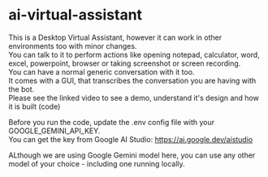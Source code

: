 # ai-virtual-assistant

This is a Desktop Virtual Assistant, however it can work in other environments too with minor changes.<br>
You can talk to it to perform actions like opening notepad, calculator, word, excel, powerpoint, browser or taking screenshot or screen recording.<br>
You can have a normal generic conversation with it too. <br>
It comes with a GUI, that transcribes the conversation you are having with the bot.<br>
Please see the linked video to see a demo, understand it's design and how it is built (code)<br>

Before you run the code, update the .env config file with your GOOGLE_GEMINI_API_KEY.<br>
You can get the key from Google AI Studio: https://ai.google.dev/aistudio<br>

ALthough we are using Google Gemini model here, you can use any other model of your choice - including one running locally.
